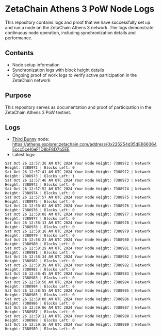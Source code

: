 # ZetaChain Athens 3 PoW Node Logs
This repository contains logs and proof that we have successfully set up and run a node on the ZetaChain Athens 3 network. The logs demonstrate continuous node operation, including synchronization details and performance.

## Contents
- Node setup information
- Synchronization logs with block height details
- Ongoing proof of work logs to verify active participation in the ZetaChain network

## Purpose
This repository serves as documentation and proof of participation in the ZetaChain Athens 3 PoW testnet.

## Logs

- [Third Bunny](https://thirdbunny.xyz/) node: https://athens.explorer.zetachain.com/address/0x225254d35dE666064Eccc5ce16eF1D8bF8D7b5EE
- Latest logs:
```
Sat Oct 26 12:57:36 AM UTC 2024 Your Node Height: 7388972 | Network Height: 7388972 | Blocks Left: 0
Sat Oct 26 12:57:41 AM UTC 2024 Your Node Height: 7388972 | Network Height: 7388973 | Blocks Left: 1
Sat Oct 26 12:57:46 AM UTC 2024 Your Node Height: 7388973 | Network Height: 7388973 | Blocks Left: 0
Sat Oct 26 12:57:52 AM UTC 2024 Your Node Height: 7388974 | Network Height: 7388974 | Blocks Left: 0
Sat Oct 26 12:57:57 AM UTC 2024 Your Node Height: 7388975 | Network Height: 7388975 | Blocks Left: 0
Sat Oct 26 12:58:02 AM UTC 2024 Your Node Height: 7388976 | Network Height: 7388976 | Blocks Left: 0
Sat Oct 26 12:58:08 AM UTC 2024 Your Node Height: 7388977 | Network Height: 7388977 | Blocks Left: 0
Sat Oct 26 12:58:13 AM UTC 2024 Your Node Height: 7388978 | Network Height: 7388978 | Blocks Left: 0
Sat Oct 26 12:58:18 AM UTC 2024 Your Node Height: 7388979 | Network Height: 7388979 | Blocks Left: 0
Sat Oct 26 12:58:23 AM UTC 2024 Your Node Height: 7388980 | Network Height: 7388980 | Blocks Left: 0
Sat Oct 26 12:58:29 AM UTC 2024 Your Node Height: 7388981 | Network Height: 7388981 | Blocks Left: 0
Sat Oct 26 12:58:34 AM UTC 2024 Your Node Height: 7388982 | Network Height: 7388982 | Blocks Left: 0
Sat Oct 26 12:58:39 AM UTC 2024 Your Node Height: 7388982 | Network Height: 7388982 | Blocks Left: 0
Sat Oct 26 12:58:45 AM UTC 2024 Your Node Height: 7388983 | Network Height: 7388983 | Blocks Left: 0
Sat Oct 26 12:58:50 AM UTC 2024 Your Node Height: 7388984 | Network Height: 7388984 | Blocks Left: 0
Sat Oct 26 12:58:55 AM UTC 2024 Your Node Height: 7388985 | Network Height: 7388985 | Blocks Left: 0
Sat Oct 26 12:59:00 AM UTC 2024 Your Node Height: 7388986 | Network Height: 7388986 | Blocks Left: 0
Sat Oct 26 12:59:06 AM UTC 2024 Your Node Height: 7388987 | Network Height: 7388987 | Blocks Left: 0
Sat Oct 26 12:59:11 AM UTC 2024 Your Node Height: 7388988 | Network Height: 7388988 | Blocks Left: 0
Sat Oct 26 12:59:16 AM UTC 2024 Your Node Height: 7388989 | Network Height: 7388989 | Blocks Left: 0
```
